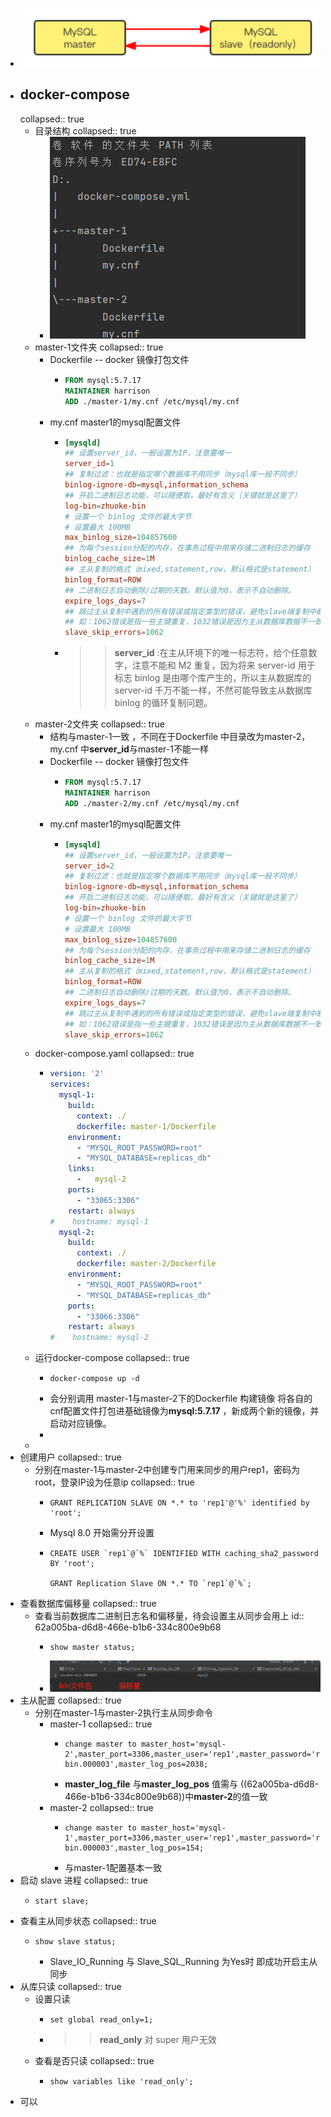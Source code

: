- ![image.png](../assets/image_1654652170641_0.png)
- ## docker-compose
  collapsed:: true
	- 目录结构
	  collapsed:: true
		- ![image.png](../assets/image_1654652794942_0.png)
	- master-1文件夹
	  collapsed:: true
		- Dockerfile  -- docker 镜像打包文件
			- ```Dockerfile  
			  FROM mysql:5.7.17
			  MAINTAINER harrison
			  ADD ./master-1/my.cnf /etc/mysql/my.cnf
			  ```
		- my.cnf master1的mysql配置文件
			- ```cnf
			  [mysqld]
			  ## 设置server_id，一般设置为IP，注意要唯一
			  server_id=1
			  ## 复制过滤：也就是指定哪个数据库不用同步（mysql库一般不同步）
			  binlog-ignore-db=mysql,information_schema
			  ## 开启二进制日志功能，可以随便取，最好有含义（关键就是这里了）
			  log-bin=zhuoke-bin
			  # 设置一个 binlog 文件的最大字节
			  # 设置最大 100MB
			  max_binlog_size=104857600
			  ## 为每个session分配的内存，在事务过程中用来存储二进制日志的缓存
			  binlog_cache_size=1M
			  ## 主从复制的格式（mixed,statement,row，默认格式是statement）
			  binlog_format=ROW
			  ## 二进制日志自动删除/过期的天数。默认值为0，表示不自动删除。
			  expire_logs_days=7
			  ## 跳过主从复制中遇到的所有错误或指定类型的错误，避免slave端复制中断。
			  ## 如：1062错误是指一些主键重复，1032错误是因为主从数据库数据不一致
			  slave_skip_errors=1062
			  ```
			- >>  **server_id** :在主从环境下的唯一标志符，给个任意数字，注意不能和 M2 重复，因为将来 server-id 用于标志 binlog 是由哪个库产生的，所以主从数据库的 server-id 千万不能一样，不然可能导致主从数据库 binlog 的循环复制问题。
	- master-2文件夹
	  collapsed:: true
		- 结构与master-1一致 ，不同在于Dockerfile  中目录改为master-2，my.cnf 中**server_id**与master-1不能一样
		- Dockerfile  -- docker 镜像打包文件
			- ```Dockerfile  
			  FROM mysql:5.7.17
			  MAINTAINER harrison
			  ADD ./master-2/my.cnf /etc/mysql/my.cnf
			  ```
		- my.cnf master1的mysql配置文件
			- ```cnf
			  [mysqld]
			  ## 设置server_id，一般设置为IP，注意要唯一
			  server_id=2
			  ## 复制过滤：也就是指定哪个数据库不用同步（mysql库一般不同步）
			  binlog-ignore-db=mysql,information_schema
			  ## 开启二进制日志功能，可以随便取，最好有含义（关键就是这里了）
			  log-bin=zhuoke-bin
			  # 设置一个 binlog 文件的最大字节
			  # 设置最大 100MB
			  max_binlog_size=104857600
			  ## 为每个session分配的内存，在事务过程中用来存储二进制日志的缓存
			  binlog_cache_size=1M
			  ## 主从复制的格式（mixed,statement,row，默认格式是statement）
			  binlog_format=ROW
			  ## 二进制日志自动删除/过期的天数。默认值为0，表示不自动删除。
			  expire_logs_days=7
			  ## 跳过主从复制中遇到的所有错误或指定类型的错误，避免slave端复制中断。
			  ## 如：1062错误是指一些主键重复，1032错误是因为主从数据库数据不一致
			  slave_skip_errors=1062
			  ```
	- docker-compose.yaml
	  collapsed:: true
		- ```Yaml
		  version: '2'
		  services:
		    mysql-1:
		      build:
		        context: ./
		        dockerfile: master-1/Dockerfile
		      environment:
		        - "MYSQL_ROOT_PASSWORD=root"
		        - "MYSQL_DATABASE=replicas_db"
		      links:
		        -   mysql-2
		      ports:
		        - "33065:3306"
		      restart: always
		  #    hostname: mysql-1
		    mysql-2:
		      build:
		        context: ./
		        dockerfile: master-2/Dockerfile
		      environment:
		        - "MYSQL_ROOT_PASSWORD=root"
		        - "MYSQL_DATABASE=replicas_db"
		      ports:
		        - "33066:3306"
		      restart: always
		  #    hostname: mysql-2
		  ```
	- 运行docker-compose
	  collapsed:: true
		- ```xshell
		  docker-compose up -d
		  ```
		- 会分别调用 master-1与master-2下的Dockerfile 构建镜像 将各自的 cnf配置文件打包进基础镜像为**mysql:5.7.17** ，新成两个新的镜像，并启动对应镜像。
		-
	-
- 创建用户
  collapsed:: true
	- 分别在master-1与master-2中创建专门用来同步的用户rep1，密码为 root，登录IP设为任意ip
	  collapsed:: true
		- ```shell
		  GRANT REPLICATION SLAVE ON *.* to 'rep1'@'%' identified by 'root';
		  ```
		- Mysql 8.0 开始需分开设置
		- ```shell
		  CREATE USER `rep1`@`%` IDENTIFIED WITH caching_sha2_password BY 'root';
		  
		  GRANT Replication Slave ON *.* TO `rep1`@`%`;
		  ```
- 查看数据库偏移量
  collapsed:: true
	- 查看当前数据库二进制日志名和偏移量，待会设置主从同步会用上
	  id:: 62a005ba-d6d8-466e-b1b6-334c800e9b68
		- ```shell
		  show master status;
		  ```
		- ![image.png](../assets/image_1654654522766_0.png)
- 主从配置
  collapsed:: true
	- 分别在master-1与master-2执行主从同步命令
		- master-1
		  collapsed:: true
			- ```shell
			  change master to master_host='mysql-2',master_port=3306,master_user='rep1',master_password='root',master_log_file='zhuoke-bin.000003',master_log_pos=2038;
			  ```
			- **master_log_file** 与**master_log_pos** 值需与 ((62a005ba-d6d8-466e-b1b6-334c800e9b68))中**master-2**的值一致
		- master-2
		  collapsed:: true
			- ```shell
			  change master to master_host='mysql-1',master_port=3306,master_user='rep1',master_password='root',master_log_file='zhuoke-bin.000003',master_log_pos=154;
			  ```
			- 与master-1配置基本一致
- 启动 slave 进程
  collapsed:: true
	- ```shell
	  start slave;
	  ```
- 查看主从同步状态
  collapsed:: true
	- ```shell
	  show slave status;
	  ```
		- Slave_IO_Running 与 Slave_SQL_Running 为Yes时  即成功开启主从同步
- 从库只读
  collapsed:: true
	- 设置只读
		- ```shell
		  set global read_only=1;
		  ```
		- >>  **read_only** 对 super 用户无效
	- 查看是否只读
	  collapsed:: true
		- ```shell
		  show variables like 'read_only';
		  ```
- 可以